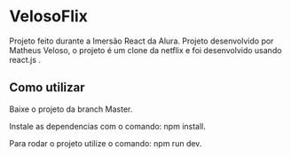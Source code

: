 # VelosoFlix
Projeto feito durante a Imersão React da Alura. Projeto desenvolvido por Matheus Veloso, o projeto é um clone da netflix e foi desenvolvido usando react.js .

## Como utilizar

Baixe o projeto da branch Master.

Instale as dependencias com o comando: npm install.

Para rodar o projeto utilize o comando: npm run dev.

